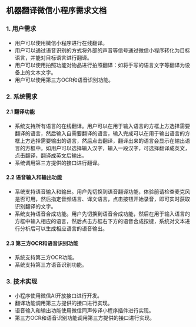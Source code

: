 ## 机器翻译微信小程序需求文档

### 1. 用户需求

- 用户可以使用微信小程序进行在线翻译。
- 用户可以通过语音识别的方式将外部的声音等信号通过微信小程序转化为目标语言，并能对目标语言进行翻译。
- 用户可以使用拍照功能对物品进行拍照翻译：如将手写的语言文字等翻译为设备上的文本文字。
- 用户可以使用第三方OCR和语音识别功能。

### 2. 系统需求

#### 2.1 翻译功能

- 系统支持所有语言的在线翻译。用户可以在用于输入语言的方框上方选择需要翻译的语言，然后输入自需要翻译的语言，输入完成可以在用于输出语言的方框上方选择需要输出的语言，然后点击翻译，翻译出来的语言会显示在输出语言的方框中。如用户可以选择输入汉字，输入一段汉字，可选择翻译成英文，点击翻译，翻译成英文后输出。
- 系统调用第三方提供的接口进行翻译。

#### 2.2 语音输入和输出功能

- 系统支持语音输入和输出。用户先切换到语音翻译功能，体验前请检查麦克风是否可用，然后指定音频语言、译文语言，点击按钮开始录音，即可实时获取识别翻译的文字。
- 系统支持语音合成功能。用户先切换到语音合成功能，然后在用于输入语言的方框中输入相应的语言，然后点击方框右下方的语音合成按键，系统对文本进行分析后可以生成相应语言的语音输出。

#### 2.3 第三方OCR和语音识别功能

- 系统支持第三方OCR功能。
- 系统支持第三方语音识别功能。

### 3. 技术实现

- 小程序使用微信AI开放接口进行开发。
- 翻译功能调用第三方提供的接口进行实现。
- 语音输入和输出功能使用微信同声传译小程序插件进行实现。
- 第三方OCR和语音识别功能调用第三方提供的接口进行实现。
